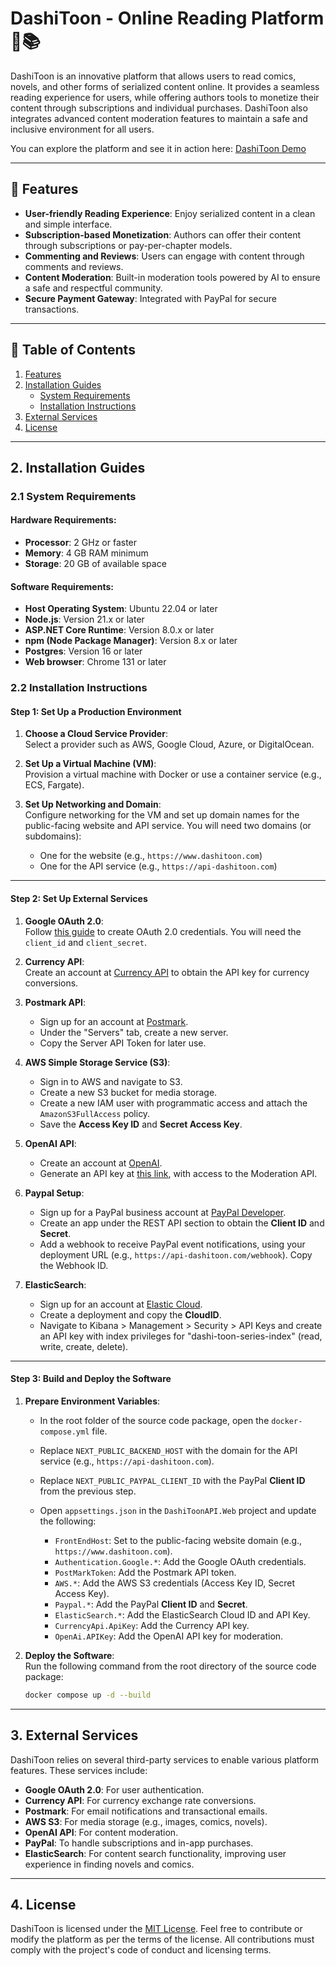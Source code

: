 # DashiToon - Online Reading Platform 🎨📚

DashiToon is an innovative platform that allows users to read comics, novels, and other forms of serialized content online. It provides a seamless reading experience for users, while offering authors tools to monetize their content through subscriptions and individual purchases. DashiToon also integrates advanced content moderation features to maintain a safe and inclusive environment for all users.

You can explore the platform and see it in action here: [DashiToon Demo](https://dashitoon.shutano.com/)

---

## 🚀 Features

- **User-friendly Reading Experience**: Enjoy serialized content in a clean and simple interface.
- **Subscription-based Monetization**: Authors can offer their content through subscriptions or pay-per-chapter models.
- **Commenting and Reviews**: Users can engage with content through comments and reviews.
- **Content Moderation**: Built-in moderation tools powered by AI to ensure a safe and respectful community.
- **Secure Payment Gateway**: Integrated with PayPal for secure transactions.

---

## 📑 Table of Contents

1. [Features](#features)
2. [Installation Guides](#installation-guides)
   - [System Requirements](#system-requirements)
   - [Installation Instructions](#installation-instructions)
3. [External Services](#external-services)
4. [License](#license)

---

## 2. Installation Guides

### 2.1 System Requirements

#### Hardware Requirements:
- **Processor**: 2 GHz or faster
- **Memory**: 4 GB RAM minimum
- **Storage**: 20 GB of available space

#### Software Requirements:
- **Host Operating System**: Ubuntu 22.04 or later
- **Node.js**: Version 21.x or later
- **ASP.NET Core Runtime**: Version 8.0.x or later
- **npm (Node Package Manager)**: Version 8.x or later
- **Postgres**: Version 16 or later
- **Web browser**: Chrome 131 or later

### 2.2 Installation Instructions

#### Step 1: Set Up a Production Environment

1. **Choose a Cloud Service Provider**:  
   Select a provider such as AWS, Google Cloud, Azure, or DigitalOcean.

2. **Set Up a Virtual Machine (VM)**:  
   Provision a virtual machine with Docker or use a container service (e.g., ECS, Fargate).

3. **Set Up Networking and Domain**:  
   Configure networking for the VM and set up domain names for the public-facing website and API service. You will need two domains (or subdomains):  
   - One for the website (e.g., `https://www.dashitoon.com`)
   - One for the API service (e.g., `https://api-dashitoon.com`)

---

#### Step 2: Set Up External Services

1. **Google OAuth 2.0**:  
   Follow [this guide](https://support.google.com/cloud/answer/6158849) to create OAuth 2.0 credentials. You will need the `client_id` and `client_secret`.

2. **Currency API**:  
   Create an account at [Currency API](https://app.currencyapi.com/dashboard) to obtain the API key for currency conversions.

3. **Postmark API**:  
   - Sign up for an account at [Postmark](https://postmarkapp.com/).
   - Under the "Servers" tab, create a new server.
   - Copy the Server API Token for later use.

4. **AWS Simple Storage Service (S3)**:  
   - Sign in to AWS and navigate to S3.
   - Create a new S3 bucket for media storage.
   - Create a new IAM user with programmatic access and attach the `AmazonS3FullAccess` policy.
   - Save the **Access Key ID** and **Secret Access Key**.

5. **OpenAI API**:  
   - Create an account at [OpenAI](https://platform.openai.com/signup).
   - Generate an API key at [this link](https://platform.openai.com/api-keys), with access to the Moderation API.

6. **Paypal Setup**:  
   - Sign up for a PayPal business account at [PayPal Developer](https://developer.paypal.com/).
   - Create an app under the REST API section to obtain the **Client ID** and **Secret**.
   - Add a webhook to receive PayPal event notifications, using your deployment URL (e.g., `https://api-dashitoon.com/webhook`). Copy the Webhook ID.

7. **ElasticSearch**:  
   - Sign up for an account at [Elastic Cloud](https://www.elastic.co/cloud).
   - Create a deployment and copy the **CloudID**.
   - Navigate to Kibana > Management > Security > API Keys and create an API key with index privileges for "dashi-toon-series-index" (read, write, create, delete).

---

#### Step 3: Build and Deploy the Software

1. **Prepare Environment Variables**:  
   - In the root folder of the source code package, open the `docker-compose.yml` file.
   - Replace `NEXT_PUBLIC_BACKEND_HOST` with the domain for the API service (e.g., `https://api-dashitoon.com`).
   - Replace `NEXT_PUBLIC_PAYPAL_CLIENT_ID` with the PayPal **Client ID** from the previous step.

   - Open `appsettings.json` in the `DashiToonAPI.Web` project and update the following:
     - `FrontEndHost`: Set to the public-facing website domain (e.g., `https://www.dashitoon.com`).
     - `Authentication.Google.*`: Add the Google OAuth credentials.
     - `PostMarkToken`: Add the Postmark API token.
     - `AWS.*`: Add the AWS S3 credentials (Access Key ID, Secret Access Key).
     - `Paypal.*`: Add the PayPal **Client ID** and **Secret**.
     - `ElasticSearch.*`: Add the ElasticSearch Cloud ID and API Key.
     - `CurrencyApi.ApiKey`: Add the Currency API key.
     - `OpenAi.APIKey`: Add the OpenAI API key for moderation.

2. **Deploy the Software**:  
   Run the following command from the root directory of the source code package:

   ```bash
   docker compose up -d --build

---

## 3. External Services

DashiToon relies on several third-party services to enable various platform features. These services include:

- **Google OAuth 2.0**: For user authentication.
- **Currency API**: For currency exchange rate conversions.
- **Postmark**: For email notifications and transactional emails.
- **AWS S3**: For media storage (e.g., images, comics, novels).
- **OpenAI API**: For content moderation.
- **PayPal**: To handle subscriptions and in-app purchases.
- **ElasticSearch**: For content search functionality, improving user experience in finding novels and comics.

---

## 4. License

DashiToon is licensed under the [MIT License](https://opensource.org/licenses/MIT). Feel free to contribute or modify the platform as per the terms of the license. All contributions must comply with the project's code of conduct and licensing terms.

